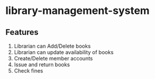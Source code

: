 # library-management-system

## Features
1. Librarian can Add/Delete books
2. Librarian can update availability of books
3. Create/Delete member accounts    
4. Issue and return books
5. Check fines